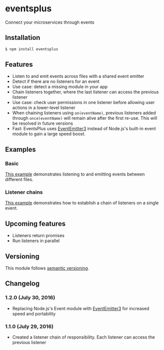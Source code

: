 # eventsplus
Connect your microservices through events

## Installation
```bash
$ npm install eventsplus
```

## Features
- Listen to and emit events across files with a shared event emitter
- Detect if there are no listeners for an event
 - Use case: detect a missing module in your app
- Chain listeners together, where the last listener can access the previous listener
 - Use case: check user permissions in one listener before allowing user actions in a lower-level listener
 - When chaining listeners using `on(eventName)`, previous listeners added through `once(eventName)` will remain alive after the first re-use. This will be resolved in future versions
- Fast: EventsPlus uses [EventEmitter3](https://www.npmjs.com/package/eventemitter3) instead of Node.js's built-in event module to gain a large speed boost.

## Examples
### Basic
[This example](https://github.com/HiFaraz/eventsplus/tree/master/examples/basic) demonstrates listening to and emitting events between different files.

### Listener chains
[This example](https://github.com/HiFaraz/eventsplus/tree/master/examples/chain) demonstrates how to establish a chain of listeners on a single event.

## Upcoming features
- Listeners return promises
- Run listeners in parallel

## Versioning
This module follows [semantic versioning](http://semver.org/).

## Changelog

### 1.2.0 (July 30, 2016)
- Replacing Node.js's Event module with [EventEmitter3](https://www.npmjs.com/package/eventemitter3) for increased speed and portability

### 1.1.0 (July 29, 2016)
- Created a listener chain of responsibility. Each listener can access the previous listener
